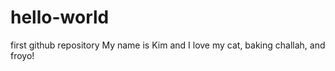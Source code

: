 # hello-world
first github repository 
My name is Kim and I love my cat, baking challah, and froyo!
